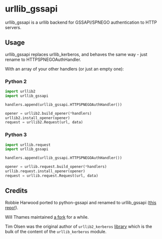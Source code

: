 # urllib\_gssapi

urllib\_gssapi is a urllib backend for GSSAPI/SPNEGO authentication to HTTP
servers.

## Usage

urllib\_gssapi replaces urllib\_kerberos, and behaves the same way - just
rename to HTTPSPNEGOAuthHandler.

With an array of your other handlers (or just an empty one):

### Python 2

```Python
import urllib2
import urllib_gssapi

handlers.append(urllib_gssapi.HTTPSPNEGOAuthHandler())

opener = urllib2.build_opener(*handlers)
urllib2.install_opener(opener)
request = urllib2.Request(url, data)
```

### Python 3

```Python
import urllib.request
import urllib_gssapi

handlers.append(urllib_gssapi.HTTPSPNEGOAuthHandler())

opener = urllib.request.build_opener(*handlers)
urllib.request.install_opener(opener)
request = urllib.request.Request(url, data)
```

## Credits

Robbie Harwood ported to python-gssapi and renamed to urllib_gssapi ([this
repo!](https://github.com/pythongssapi/urllib_gssapi)).

Will Thames maintained [a fork](https://github.com/willthames/urllib_kerberos)
for a while.

Tim Olsen was the original author of `urllib2_kerberos`
[library](https://bitbucket.org/tolsen/urllib2_kerberos) which is the bulk of
the content of the `urllib_kerberos` module.
